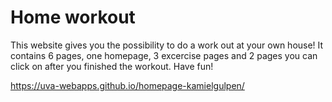 # Home workout

This website gives you the possibility to do a work out at your own house! 
It contains 6 pages, one homepage, 3 excercise pages and 2 pages you can click on after you finished the workout.
Have fun!

https://uva-webapps.github.io/homepage-kamielgulpen/

